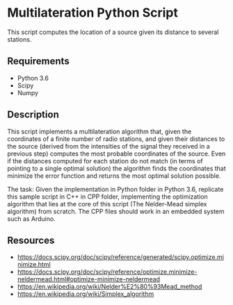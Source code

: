 # Multilateration Python Script

This script computes the location of a source given its distance to several stations.


## Requirements

* Python 3.6
* Scipy
* Numpy

## Description

This script implements a multilateration algorithm that, given the coordinates of a finite number of radio stations,
and given their distances to the source (derived from the intensities of the signal they received in a previous step)
computes the most probable coordinates of the source. Even if the distances computed for each station do not match
(in terms of pointing to a single optimal solution) the algorithm finds the coordinates that minimize the error function
and returns the most optimal solution possible.

The task: Given the implementation in Python folder in Python 3.6, replicate this sample script in C++ in CPP folder, implementing the
optimization algorithm that lies at the core of this script (The Nelder-Mead simplex algorithm) from scratch. The CPP files should work in an embedded system such as Arduino.

## Resources

* https://docs.scipy.org/doc/scipy/reference/generated/scipy.optimize.minimize.html
* https://docs.scipy.org/doc/scipy/reference/optimize.minimize-neldermead.html#optimize-minimize-neldermead
* https://en.wikipedia.org/wiki/Nelder%E2%80%93Mead_method
* https://en.wikipedia.org/wiki/Simplex_algorithm
